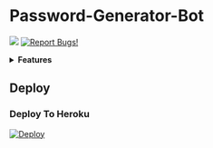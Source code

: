 # Password-Generator-Bot

<a href="https://telegram.dog/EKBOTZ_UPDATE"><img src="https://img.shields.io/badge/Telegram-Channel-blue.svg?logo=telegram"></a>
[![Report Bugs!](https://badgen.net/badge/🐞%20Report%20/Bugs/red)](https://telegram.dog/ekbotz_support)


<details>
  <summary><b>Features</b></summary>
<br>
• Random Password
• Non-Readable
• Strong Passwords
• You Can Select Character Limits (Maximum 84)
</details>


## Deploy
### Deploy To Heroku
[![Deploy](https://www.herokucdn.com/deploy/button.svg)](https://heroku.com/deploy?template=https://github.com/M-fazin/Password-Generator-Bot)

